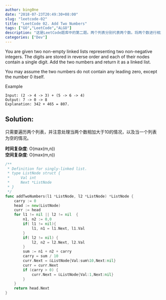 ```yaml
---
author: bing0ne
date: "2018-07-23T20:49:30+08:00"
slug: "leetcode-02"
title: "LeetCode 02. Add Two Numbers"
tags: ["GO","LeetCode","ALGO"]
description: "这是LeetCode题库中的第二题。两个列表分别代表两个数。将两个数进行相加，返回一个数，并使用列表的形式输出。"
categories: ["Dev"]
---
```


You are given two non-empty linked lists representing two non-negative integers. The digits are stored in reverse order and each of their nodes contain a single digit. Add the two numbers and return it as a linked list.

You may assume the two numbers do not contain any leading zero, except the number 0 itself.

Example
```
Input: (2 -> 4 -> 3) + (5 -> 6 -> 4)
Output: 7 -> 0 -> 8
Explanation: 342 + 465 = 807.
```

## Solution:
只需要遍历两个列表，并注意处理当两个数相加大于10的情况，以及当一个列表为空的情况。

**时间复杂度**: O(max(m,n))  
**空间复杂度**: O(max(m,n)) 

```go
/**
 * Definition for singly-linked list.
 * type ListNode struct {
 *     Val int
 *     Next *ListNode
 * }
 */
func addTwoNumbers(l1 *ListNode, l2 *ListNode) *ListNode {
    carry := 0
    head := new(ListNode)
    curr := head 
    for l1 != nil || l2 != nil  {
        n1, n2 := 0,0 
        if( l1 != nil){
            l1, n1 = l1.Next, l1.Val
        }
        if( l2 != nil) {
            l2, n2 = l2.Next, l2.Val
        }
        sum := n1 + n2 + carry
        carry = sum / 10
        curr.Next = &ListNode{Val:sum%10,Next:nil}
        curr = curr.Next
        if (carry > 0) {
            curr.Next = &ListNode{Val:1,Next:nil}
        }
    }
    return head.Next
}
```

